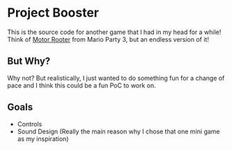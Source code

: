 # Project Booster

This is the source code for another game that I had in my head for a while! Think of [Motor Rooter](https://www.youtube.com/watch?v=XyVCcVcQZNI) from Mario Party 3, but an endless version of it!

## But Why?

Why not? But realistically, I just wanted to do something fun for a change of pace and I think this could be a fun PoC to work on.

## Goals
- Controls
- Sound Design (Really the main reason why I chose that one mini game as my inspiration)

